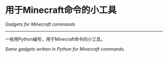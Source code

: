 # 用于Minecraft命令的小工具

*Gadgets for Minecraft commands*

---

一些用Python编写，用于Minecraft命令的小工具。

*Some gadgets written in Python for Minecraft commands.*

